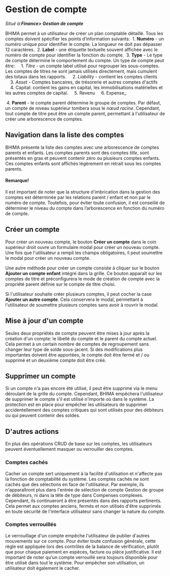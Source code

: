# Gestion de compte

_Situé à:**Finance> Gestion de compte**_

BHIMA permet à un utilisateur de créer un plan comptable détaillé. Tous les comptes doivent spécifier les points d’information suivants:
 1. **Numéro** - un numéro unique pour identifier le compte. La longueur ne doit pas dépasser 12 caractères.
 2. **Label** - une étiquette textuelle souvent affichée avec le numéro de compte pour identifier la fonction du compte.
 3. **Type** - Le type de compte détermine le comportement du compte. Un type de compte peut être:
    1. _Titre_ - un compte label utilisé pour regrouper les sous-comptes. Les comptes de titres ne sont jamais utilisés directement, mais cumulent des totaux dans les rapports.
    2. _Liability_ - contient les comptes clients
    3. _Asset_ - Comptes bancaires, de trésorerie et autres comptes d'actifs
    4. Capital: contient les gains en capital, les immobilisations matérielles et les autres comptes de capital.
    5. Revenu
    6. Expense_

 4. **Parent** - le compte parent détermine le groupe de comptes. Par défaut, un compte de niveau supérieur tombera sous le _nœud racine_. Cependant, tout compte de titre peut être un compte parent, permettant à l'utilisateur de créer une arborescence de comptes.

## Navigation dans la liste des comptes

BHIMA présente la liste des comptes avec une arborescence de comptes parents et enfants. Les comptes parents sont des comptes _title_, sont présentés en gras et peuvent contenir zéro ou plusieurs comptes enfants. Ces comptes enfants sont affichés légèrement en retrait sous les comptes parents.

<div class = "bs-callout bs-callout-primary">
<h4> Remarque! </h4>
Il est important de noter que la structure d'imbrication dans la gestion des comptes est déterminée par les relations parent / enfant et non par le numéro de compte. Toutefois, pour éviter toute confusion, il est conseillé de déterminer le niveau du compte dans l’arborescence en fonction du numéro de compte.
</div>

## Créer un compte

Pour créer un nouveau compte, le bouton **Créer un compte** dans le coin supérieur droit ouvre un formulaire modal pour créer un nouveau compte. Une fois que l'utilisateur a rempli les champs obligatoires, il peut soumettre le modal pour créer un nouveau compte.

Une autre méthode pour créer un compte consiste à cliquer sur le bouton **Ajouter un compte enfant** intégré dans la grille. Ce bouton apparaît sur les comptes de titre et préconfigurera le mode de création de compte avec la propriété parent définie sur le compte de titre choisi.

Si l'utilisateur souhaite créer plusieurs comptes, il peut cocher la case **Ajouter un autre compte**. Cela conservera le modal, permettant à l'utilisateur de soumettre plusieurs comptes sans avoir à rouvrir le modal.

## Mise à jour d'un compte

Seules deux propriétés de compte peuvent être mises à jour après la création d'un compte: le libellé du compte et le parent du compte actuel. Cela permet à un certain nombre de comptes de regroupement sans changer leur type de solde sous-jacent. Si des modifications plus importantes doivent être apportées, le compte doit être fermé et / ou supprimé et un deuxième compte doit être créé.

## Supprimer un compte

Si un compte n'a pas encore été utilisé, il peut être supprimé via le menu déroulant de la grille du compte. Cependant, BHIMA empêchera l'utilisateur de supprimer le compte s'il est utilisé n'importe où dans le système. La protection est en place pour empêcher les utilisateurs de supprimer accidentellement des comptes critiques qui sont utilisés pour des débiteurs ou qui peuvent contenir des soldes.

## D'autres actions

En plus des opérations CRUD de base sur les comptes, les utilisateurs peuvent éventuellement masquer ou verrouiller des comptes.

### Comptes cachés

Cacher un compte sert uniquement à la facilité d'utilisation et n'affecte pas la fonction de comptabilité du système. Les comptes cachés ne sont cachés que des sélections en face de l'utilisateur. Par exemple, ils n'apparaîtront plus dans l'entrée de sélection de compte Gestion de groupe de débiteurs, ni dans la tête de type dans Compenses complexes. Cependant, ils continueront à être présentés dans des rapports pertinents. Cela permet aux comptes anciens, fermés et non utilisés d'être supprimés en toute sécurité de l'interface utilisateur sans changer la nature du compte.

### Comptes verrouillés

Le verrouillage d'un compte empêche l'utilisateur de publier d'autres mouvements sur ce compte. Pour éviter toute confusion générale, cette règle est appliquée lors des contrôles de la balance de vérification, plutôt que pour chaque paiement en espèces, facture ou pièce justificative. Il est important de noter qu'un compte verrouillé sera toujours disponible pour être utilisé dans tout le système. Pour empêcher son utilisation, un utilisateur doit également le cacher.